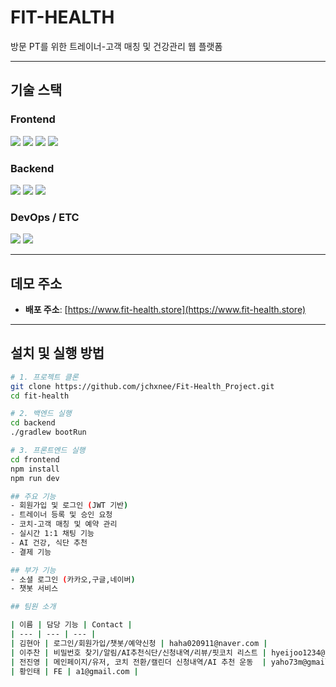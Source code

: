 # FIT-HEALTH
방문 PT를 위한 트레이너-고객 매칭 및 건강관리 웹 플랫폼

---

## 기술 스택

### Frontend
<img src="https://img.shields.io/badge/React-61DAFB?style=flat-square&logo=React&logoColor=white"/>
<img src="https://img.shields.io/badge/Vite-646CFF?style=flat-square&logo=Vite&logoColor=white"/>
<img src="https://img.shields.io/badge/JavaScript-F7DF1E?style=flat-square&logo=javascript&logoColor=black"/>
<img src="https://img.shields.io/badge/Styled--Components-DB7093?style=flat-square&logo=styled-components&logoColor=white"/>

### Backend
<img src="https://img.shields.io/badge/Spring%20Boot-6DB33F?style=flat-square&logo=springboot&logoColor=white" />
<img src="https://img.shields.io/badge/JPA-007396?style=flat-square"/>
<img src="https://img.shields.io/badge/MySQL-4479A1?style=flat-square&logo=MySQL&logoColor=white"/>

### DevOps / ETC
<img src="https://img.shields.io/badge/AWS%20EC2-232F3E?style=flat-square&logo=amazonaws&logoColor=white" />
<img src="https://img.shields.io/badge/GitHub Actions-2088FF?style=flat-square&logo=githubactions&logoColor=white"/>

---

## 데모 주소

- **배포 주소**: [https://www.fit-health.store](https://www.fit-health.store)

---

## 설치 및 실행 방법

```bash
# 1. 프로젝트 클론
git clone https://github.com/jchxnee/Fit-Health_Project.git
cd fit-health

# 2. 백엔드 실행
cd backend
./gradlew bootRun

# 3. 프론트엔드 실행
cd frontend
npm install
npm run dev

## 주요 기능
- 회원가입 및 로그인 (JWT 기반)
- 트레이너 등록 및 승인 요청
- 코치-고객 매칭 및 예약 관리
- 실시간 1:1 채팅 기능
- AI 건강, 식단 추천
- 결제 기능

## 부가 기능
- 소셜 로그인 (카카오,구글,네이버)
- 챗봇 서비스

## 팀원 소개

| 이름 | 담당 기능 | Contact |
| --- | --- | --- |
| 김현아 | 로그인/회원가입/챗봇/예약신청 | haha020911@naver.com |
| 이주찬 | 비밀번호 찾기/알림/AI추천식단/신청내역/리뷰/핏코치 리스트 | hyeijoo1234@naver.com |
| 전진영 | 메인페이지/유저, 코치 전환/캘린더 신청내역/AI 추천 운동  | yaho73m@gmail.com |
| 황인태 | FE | a1@gmail.com |
